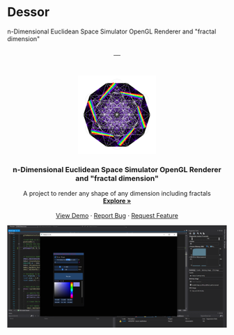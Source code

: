 # Dessor
n-Dimensional Euclidean Space Simulator OpenGL Renderer and "fractal dimension"
<p align="center">
  <a href="https://github.com/acalasanzs/dessor/contributors">
    <img alt="" src="https://img.shields.io/github/contributors/acalasanzs/dessor?style=for-the-badge" />
  <a/>
  <a href="https://github.com/acalasanzs/dessor/network/members">
    <img alt="" src="https://img.shields.io/github/forks/acalasanzs/dessor.svg?style=for-the-badge" />
  <a/>
  <a href="https://github.com/acalasanzs/dessor/stargazers">
    <img alt="" src="https://img.shields.io/github/stars/acalasanzs/dessor.svg?style=for-the-badge" />
  <a/>
  <a href="https://github.com/acalasanzs/dessor/issues">
    <img alt="" src="https://img.shields.io/github/issues/acalasanzs/dessor.svg?style=for-the-badge" />
  <a/>
  <a href="https://github.com/acalasanzs/dessor/blob/main/LICENSE">
    <img alt="" src="https://img.shields.io/github/license/acalasanzs/dessor.svg?style=for-the-badge" />
  <a/>
</p>
<!-- PROJECT LOGO -->
<br />
<p align="center">
  <a href="https://github.com/acalasanzs/dessor">
    <img src="icon.png" alt="Icon" width="180" height="180">
  </a>

  <h3 align="center">n-Dimensional Euclidean Space Simulator OpenGL Renderer and "fractal dimension"</h3>

  <p align="center">
    A project to render any shape of any dimension including fractals
    <br />
    <a href="https://github.com/acalasanzs/dessor"><strong>Explore »</strong></a>
    <br />
    <br />
    <a href="https://github.com/acalasanzs/dessor/blob/fixed/x64/Debug/Dessor.exe">View Demo</a>
    ·
    <a href="https://github.com/acalasanzs/dessor/issues">Report Bug</a>
    ·
    <a href="https://github.com/acalasanzs/dessor/issues">Request Feature</a>
  </p>
</p>
<p align="center">
    <img alt="" src="screenshot.png" />
</p>